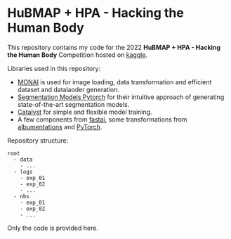 # HuBMAP + HPA - Hacking the Human Body

This repository contains my code for the 2022 __HuBMAP + HPA - Hacking the Human Body__ Competition hosted on [kaggle](https://www.kaggle.com/competitions/hubmap-organ-segmentation/).


Libraries used in this repository:
- [MONAI](https://monai.io/) is used for image loading, data transformation and efficient dataset and datalaoder generation.
- [Segmentation Models Pytorch](https://github.com/qubvel/segmentation_models.pytorch) for their intuitive approach of generating state-of-the-art segmentation models.
- [Catalyst](https://catalyst-team.com/) for simple and flexible model training.
- A few components from [fastai](https://www.fast.ai/), some transformations from [albumentations](https://albumentations.ai/) and [PyTorch](https://pytorch.org/).


Repository structure:

```
root
  - data
    - ...
  - logs
    - exp_01
    - exp_02
    - ...
  - nbs
    - exp_01
    - exp_02
    - ...
```

Only the code is provided here.